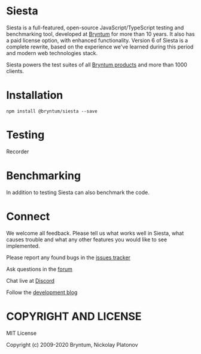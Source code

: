 Siesta
======

Siesta is a full-featured, open-source JavaScript/TypeScript testing and benchmarking tool, developed at [Bryntum](https://www.bryntum.com/) for more than 10 years. It also has a paid license option, with enhanced functionality. Version 6 of Siesta is a complete rewrite, based on the experience we've learned during this period and modern web technologies stack. 

Siesta powers the test suites of all [Bryntum products](https://www.bryntum.com) and more than 1000 clients. 

Installation
=============

```
npm install @bryntum/siesta --save 
```

Testing
=======

Recorder


Benchmarking
==========

In addition to testing Siesta can also benchmark the code.

Connect
=======

We welcome all feedback. Please tell us what works well in Siesta, what causes trouble and what any other features you would like to see implemented.

Please report any found bugs in the [issues tracker](https://github.com/bryntum/siesta/issues)

Ask questions in the [forum](https://bryntum.com/forum/viewforum.php?f=20)

Chat live at [Discord](https://discord.gg/jErxFxY)

Follow the [development blog](https://medium.com/chronograph)


COPYRIGHT AND LICENSE
=================

MIT License

Copyright (c) 2009-2020 Bryntum, Nickolay Platonov
